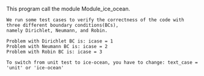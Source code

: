 

This program call the module Module_ice_ocean.

    We run some test cases to verify the correctness of the code with three different boundary conditions(BCs), 
    namely Dirichlet, Neumann, and Robin.

    Problem with Dirichlet BC is: icase = 1
    Problem with Neumann BC is: icase = 2
    Problem with Robin BC is: icase = 3

    To switch from unit test to ice-ocean, you have to change: text_case = 'unit' or 'ice-ocean'
